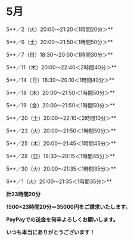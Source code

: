 # 5月

5**／2（火）20:00〜21:20＜1時間20分＞**

5**／6（土）20:00〜21:50＜1時間50分＞**

5**／7（日）18:30〜20:00＜1時間30分＞**

5**／11（木）20:00〜22:40＜2時間40分＞**

5**／14（日）18:30〜20:10＜1時間40分＞**

5**／18（木）20:00〜21:50＜1時間50分＞**

5**／19（金）20:00〜21:50＜1時間50分＞**

5**／20（土）20:00〜22:10＜2時間10分＞**

5**／23（火）20:00〜21:50＜1時間50分＞**

5**／25（木）20:00〜21:45＜1時間45分＞**

5**／28（日）18:30〜20:15＜1時間45分＞**

5**／30（火）20:00〜21:35＜1時間35分＞**

6**／1（火）20:00〜21:35＜1時間35分＞**

**計23時間20分**

**1500×23時間20分＝35000円をご請求いたします。**

**PayPayでの送金を何卒よろしくお願いします。**

**いつも本当にありがとうございます！**